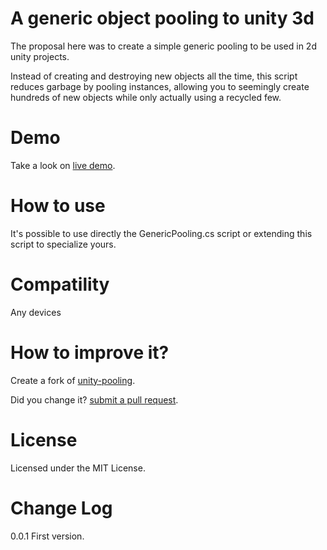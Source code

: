 A generic object pooling to unity 3d
====================================

The proposal here was to create a simple generic pooling to be used in 2d unity projects.

Instead of creating and destroying new objects all the time, this script reduces garbage by pooling instances, allowing you to seemingly create hundreds of new objects while only actually using a recycled few.

Demo
====

Take a look on [live demo](https://rawgit.com/joaokucera/unity-pooling/master/demo/demo.html).

How to use
==========

It's possible to use directly the GenericPooling.cs script or extending this script to specialize yours.

Compatility
===========

Any devices

How to improve it?
==================

Create a fork of [unity-pooling](https://github.com/joaokucera/unity-pooling/fork). 

Did you change it? [submit a pull request](https://github.com/joaokucera/unity-pooling/pull/new/master).

License
=======

Licensed under the MIT License.

Change Log
==========

0.0.1 First version.